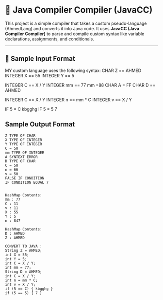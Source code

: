 # 🔧 Java Compiler Compiler (JavaCC)

This project is a simple compiler that takes a custom pseudo-language (AhmedLang) and converts it into Java code. It uses **JavaCC (Java Compiler Compiler)** to parse and compile custom syntax like variable declarations, assignments, and conditionals.

---

## 📜 Sample Input Format

MY custom language uses the following syntax:
CHAR Z == AHMED
INTEGER X == 55
INTEGER Y == 5

INTEGER C == X / Y
INTEGER mm == 77
mm =88
CHAR A = FF
CHAR D == AHMED

INTEGER C == X / Y
INTEGER n == mm * C
INTEGER v == X / Y


IF 5 = C kbgghg
IF 5 = 5 7

##  Sample Output Format
```plaintext
Z TYPE OF CHAR
X TYPE OF INTEGER
Y TYPE OF INTEGER
C = 50
mm TYPE OF INTEGER
A SYNTEXT ERROR
D TYPE OF CHAR
C = 50
n = 66
v = 50
FALSE IF CONDITION 
IF CONDITION EQUAL 7


HashMap Contents:
mm : 77
C : 11
v : 11
X : 55
Y : 5
n : 847

HashMap Contents:
D : AHMED
Z : AHMED

CONVERT TO JAVA :
String Z = AHMED;
int X = 55;
int Y = 5;
int C = X / Y;
int mm = 77;
String D = AHMED;
int C = X / Y;
int n = mm * C;
int v = X / Y;
if (5 == C) { kbgghg }
if (5 == 5) { 7 }
